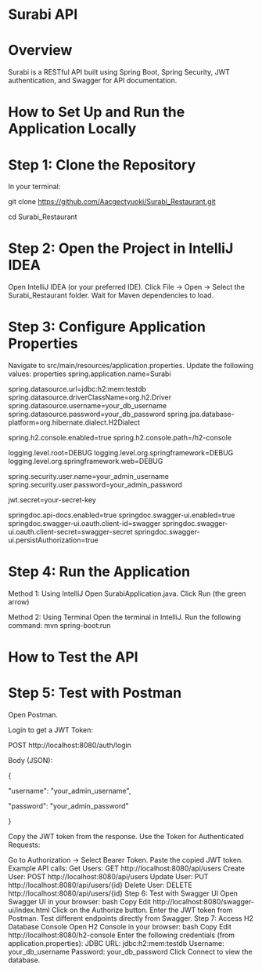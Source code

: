 # Surabi API

# Overview
Surabi is a RESTful API built using Spring Boot, Spring Security, JWT authentication, and Swagger for API documentation.

# How to Set Up and Run the Application Locally

# Step 1: Clone the Repository
In your terminal:

git clone https://github.com/Aacgectyuoki/Surabi_Restaurant.git

cd Surabi_Restaurant

# Step 2: Open the Project in IntelliJ IDEA
Open IntelliJ IDEA (or your preferred IDE).
Click File → Open → Select the Surabi_Restaurant folder.
Wait for Maven dependencies to load.

# Step 3: Configure Application Properties
Navigate to src/main/resources/application.properties.
Update the following values:
properties
spring.application.name=Surabi

spring.datasource.url=jdbc:h2:mem:testdb
spring.datasource.driverClassName=org.h2.Driver
spring.datasource.username=your_db_username
spring.datasource.password=your_db_password
spring.jpa.database-platform=org.hibernate.dialect.H2Dialect

spring.h2.console.enabled=true
spring.h2.console.path=/h2-console

logging.level.root=DEBUG
logging.level.org.springframework=DEBUG
logging.level.org.springframework.web=DEBUG

spring.security.user.name=your_admin_username
spring.security.user.password=your_admin_password

jwt.secret=your-secret-key

springdoc.api-docs.enabled=true
springdoc.swagger-ui.enabled=true
springdoc.swagger-ui.oauth.client-id=swagger
springdoc.swagger-ui.oauth.client-secret=swagger-secret
springdoc.swagger-ui.persistAuthorization=true

# Step 4: Run the Application
Method 1: Using IntelliJ
Open SurabiApplication.java.
Click Run (the green arrow)

Method 2: Using Terminal
Open the terminal in IntelliJ.
Run the following command:
mvn spring-boot:run

# How to Test the API
# Step 5: Test with Postman
Open Postman.

Login to get a JWT Token:

POST http://localhost:8080/auth/login

Body (JSON):

{

  "username": "your_admin_username",
  
  "password": "your_admin_password"
  
}

Copy the JWT token from the response.
Use the Token for Authenticated Requests:

Go to Authorization → Select Bearer Token.
Paste the copied JWT token.
Example API calls:
Get Users: GET http://localhost:8080/api/users
Create User: POST http://localhost:8080/api/users
Update User: PUT http://localhost:8080/api/users/{id}
Delete User: DELETE http://localhost:8080/api/users/{id}
Step 6: Test with Swagger UI
Open Swagger UI in your browser:
bash
Copy
Edit
http://localhost:8080/swagger-ui/index.html
Click on the Authorize button.
Enter the JWT token from Postman.
Test different endpoints directly from Swagger.
Step 7: Access H2 Database Console
Open H2 Console in your browser:
bash
Copy
Edit
http://localhost:8080/h2-console
Enter the following credentials (from application.properties):
JDBC URL: jdbc:h2:mem:testdb
Username: your_db_username
Password: your_db_password
Click Connect to view the database.
